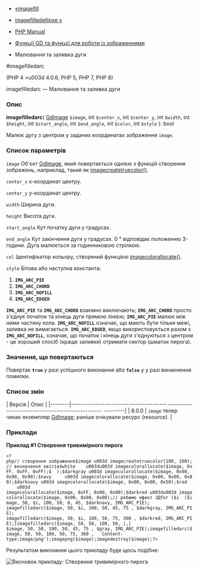 - [«imagefill](function.imagefill.md)
- [imagefilledellipse »](function.imagefilledellipse.md)

- [PHP Manual](index.md)
- [Функції GD та функції для роботи із зображеннями](ref.image.md)
- Малювання та заливка дуги

#imagefilledarc

(PHP 4 \>u003d 4.0.6, PHP 5, PHP 7, PHP 8)

imagefilledarc — Малювання та заливка дуги

### Опис

**imagefilledarc**(
[GdImage](class.gdimage.md) `$image`,
int `$center_x`,
int `$center_y`,
int `$width`,
int `$height`,
int `$start_angle`,
int `$end_angle`,
int `$color`,
int `$style`
): bool

Малює дугу з центром у заданих координатах зображення `image`.

### Список параметрів

`image`
Об'єкт [GdImage](class.gdimage.md), який повертається однією з функцій
створення зображень, наприклад, такий як
[imagecreatetruecolor()](function.imagecreatetruecolor.md).

`center_x`
x-координат центру.

`center_y`
y-координат центру.

`width`
Ширина дуги.

`height`
Висота дуги.

`start_angle`
Кут початку дуги у градусах.

`end_angle`
Кут закінчення дуги у градусах. 0 ° відповідає положенню 3-години. Дуга
малюється за годинниковою стрілкою.

`col`
Ідентифікатор кольору, створений функцією
[imagecolorallocate()](function.imagecolorallocate.md).

`style`
Бітова або наступна константа:

1. **`IMG_ARC_PIE`**
2. **`IMG_ARC_CHORD`**
3. **`IMG_ARC_NOFILL`**
4. **`IMG_ARC_EDGED`**

**`IMG_ARC_PIE`** та **`IMG_ARC_CHORD`** взаємно виключають;
**`IMG_ARC_CHORD`** просто з'єднує початок та кінець дуги прямою лінією;
**`IMG_ARC_PIE`** малює між ними частину кола.
**`IMG_ARC_NOFILL`** означає, що мають бути тільки межі, заливка
не вимагається. **`IMG_ARC_EDGED`**, якщо використовується разом з
**`IMG_ARC_NOFILL`**, означає, що початок і кінець дуги з'єднуються з
центром - це хороший спосіб (краще заливки) отримати сектор (шматок
пирога).

### Значення, що повертаються

Повертає **`true`** у разі успішного виконання або **`false`** у
у разі виникнення помилки.

### Список змін

| Версія | Опис |
|--------|---------------------------------------- -------------------------------------------------- ---------|
| 8.0.0 | `image` тепер чекає екземпляр [GdImage](class.gdimage.md); раніше очікували ресурс (resource). |

### Приклади

**Приклад #1 Створення тривимірного пирога**

`<?php// створення зображення$image u003d imagecreatetruecolor(100, 100);// визначення квітів$white    u003du003d imagecolorallocate($image, 0xFF, 0xFF, 0xFF);$  );$darkgray u003d imagecolorallocate($image, 0x90, 0x90, 0x90);$navy     u003d imagecolorallocate($image, 0x00, 0x00, 0x80);$darknavy u003d imagecolorallocate($image, 0x00, 0x00, 0x50);$red      u003d imagecolorallocate($image, 0xFF, 0x00, 0x00);$darkred u003du003d imagecolorallocate($image, 0x90, 0x00, 0x00);// робимо ефект 3Дfor ($i  ($image, 50, $i, 100, 50, 0, 45, $darknavy, IMG_ARC_PIE); imagefilledarc($image, 50, $i, 100, 50, 45, 75 , $darkgray, IMG_ARC_PIE); imagefilledarc($image, 50, $i, 100, 50, 75, 360 , $darkred, IMG_ARC_PIE);}imagefilledarc($image, 50, 50, 100, 50, |,| $image, 50, 50, 100, 50, 45, 75 , $gray, IMG_ARC_PIE);imagefilledarc($image, 50, 50, 100, 50, 75, 360 ,   Content-type:image/png');imagepng($image);imagedestroy($image);?> `

Результатом виконання цього прикладу буде щось подібне:

![Висновок прикладу: Створення тривимірного
пирога](images/21009b70229598c6a80eef8b45bf282b-imagefilledarc.png)
